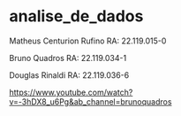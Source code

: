 # analise_de_dados

Matheus Centurion Rufino RA: 22.119.015-0

Bruno Quadros RA: 22.119.034-1

Douglas Rinaldi RA: 22.119.036-6

https://www.youtube.com/watch?v=-3hDX8_u6Pg&ab_channel=brunoquadros
